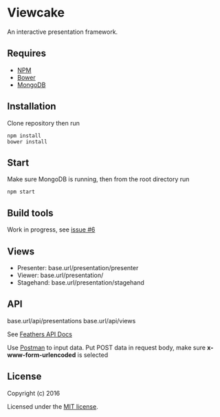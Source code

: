 # Viewcake

An interactive presentation framework.

## Requires

* [NPM](https://www.npmjs.com)
* [Bower](http://bower.io)
* [MongoDB](https://www.mongodb.org)

## Installation

Clone repository then run

    npm install
    bower install

## Start

Make sure MongoDB is running, then from the root directory run

    npm start


##  Build tools

Work in progress, see [issue #6](https://github.com/davejtoews/viewcake/issues/6)

## Views

* Presenter: base.url/presentation/presenter
* Viewer: base.url/presentation/
* Stagehand: base.url/presentation/stagehand

## API

   base.url/api/presentations
   base.url/api/views

See [Feathers API Docs](http://feathersjs.com/docs/)

Use [Postman](https://www.getpostman.com) to input data. Put POST data in request body, make sure **x-www-form-urlencoded** is selected

## License

Copyright (c) 2016

Licensed under the [MIT license](LICENSE).
